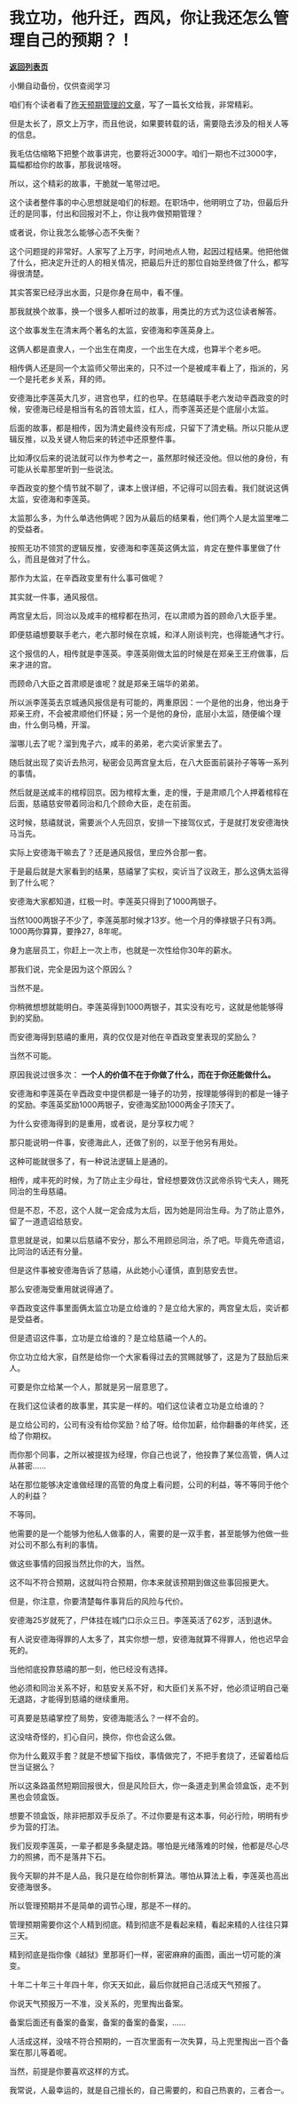 # 我立功，他升迁，西风，你让我还怎么管理自己的预期？！

[**返回列表页**](/gzh/记忆承载)

小懒自动备份，仅供查阅学习

咱们有个读者看了[昨天预期管理的文章](http://mp.weixin.qq.com/s?__biz=MzU0MjYwNDU2Mw==&mid=2247498946&idx=1&sn=0911353cf52068d6610c1d55df9177a7&chksm=fb1a90becc6d19a8a020147dd0819de43146cec3d1e47424b601a55810e7389857b1f27662cb&scene=21#wechat_redirect)，写了一篇长文给我，非常精彩。  

  

但是太长了，原文上万字，而且他说，如果要转载的话，需要隐去涉及的相关人等的信息。  

  

我毛估估缩略下把整个故事讲完，也要将近3000字。咱们一期也不过3000字，篇幅都给你的故事，那我说啥呀。  

  

所以，这个精彩的故事，干脆就一笔带过吧。  

  

这个读者整件事的中心思想就是咱们的标题。在职场中，他明明立了功，但最后升迁的是同事，付出和回报对不上，你让我咋做预期管理？  

  

或者说，你让我怎么能够心态不失衡？  

  

这个问题提的非常好。人家写了上万字，时间地点人物，起因过程结果。他把他做了什么，把决定升迁的人的相关情况，把最后升迁的那位自始至终做了什么，都写得很清楚。

  

其实答案已经浮出水面，只是你身在局中，看不懂。  

  

那我就换个故事，换一个很多人都听过的故事，用类比的方式为这位读者解答。  

  

这个故事发生在清末两个著名的太监，安德海和李莲英身上。  

  

这俩人都是直隶人，一个出生在南皮，一个出生在大成，也算半个老乡吧。  

  

相传俩人还是同一个太监师父带出来的，只不过一个是被咸丰看上了，指派的，另一个是托老乡关系，拜的师。  

  

安德海比李莲英大几岁，进宫也早，红的也早。在慈禧联手老六发动辛酉政变的时候，安德海已经是相当有名的首领太监，红人，而李莲英还是个底层小太监。

  

后面的故事，都是相传，因为清史最终没有形成，只留下了清史稿。所以只能从逻辑反推，以及关键人物后来的转述中还原整件事。  

  

比如溥仪后来的说法就可以作为参考之一，虽然那时候还没他。但以他的身份，有可能从长辈那里听到一些说法。  

  

辛酉政变的整个情节就不聊了，课本上很详细，不记得可以回去看。我们就说这俩太监，安德海和李莲英。

  

太监那么多，为什么单选他俩呢？因为从最后的结果看，他们两个人是太监里唯二的受益者。  

  

按照无功不领赏的逻辑反推，安德海和李莲英这俩太监，肯定在整件事里做了什么，而且是做对了什么。  

  

那作为太监，在辛酉政变里有什么事可做呢？

  

其实就一件事，通风报信。

  

两宫皇太后，同治以及咸丰的棺椁都在热河，在以肃顺为首的顾命八大臣手里。

  

即便慈禧想要联手老六，老六那时候在京城，和洋人刚谈判完，也得能通气才行。  

  

这个报信的人，相传就是李莲英。李莲英刚做太监的时候是在郑亲王王府做事，后来才进的宫。  

  

而顾命八大臣之首肃顺是谁呢？就是郑亲王端华的弟弟。

  

所以派李莲英去京城通风报信是有可能的，两重原因：一个是他的出身，他出身于郑亲王府，不会被肃顺他们怀疑；另一个是他的身份，底层小太监，随便编个理由，什么倒马桶，开溜。

  

溜哪儿去了呢？溜到鬼子六，咸丰的弟弟，老六奕䜣家里去了。

  

随后就出现了奕䜣去热河，秘密会见两宫皇太后，在八大臣面前装孙子等等一系列的事情。

  

然后就是送咸丰的棺椁回京。因为棺椁太重，走的慢，于是肃顺几个人押着棺椁在后面，慈禧慈安带着同治和几个顾命大臣，走在前面。

  

这时候，慈禧就说，需要派个人先回京，安排一下接驾仪式，于是就打发安德海快马当先。  

  

实际上安德海干嘛去了？还是通风报信，里应外合那一套。

  

于是最后就是大家看到的结果，慈禧掌了实权，奕䜣当了议政王，那么这俩太监得到了什么呢？

  

安德海大家都知道，红极一时。李莲英只得到了1000两银子。

  

当然1000两银子不少了，李莲英那时候才13岁。他一个月的俸禄银子只有3两。1000两你算算，要挣27，8年呢。  

  

身为底层员工，你赶上一次上市，也就是一次性给你30年的薪水。

  

那我们说，完全是因为这个原因么？  

  

当然不是。  

  

你稍微想想就能明白。李莲英得到1000两银子，其实没有吃亏，这就是他能够得到的奖励。

  

而安德海得到慈禧的重用，真的仅仅是对他在辛酉政变里表现的奖励么？

  

当然不可能。

  

原因我说过很多次： **一个人的价值不在于你做了什么，而在于你还能做什么。**

  

安德海和李莲英在辛酉政变中提供都是一锤子的功劳，按理能够得到的都是一锤子的奖励。李莲英奖励1000两银子，安德海奖励1000两金子顶天了。

  

为什么安德海得到的是重用，或者说，是分享权力呢？  

  

那只能说明一件事，安德海此人，还做了别的，以至于他另有用处。  

  

这种可能就很多了，有一种说法逻辑上是通的。  

  

相传，咸丰死的时候，为了防止主少母壮，曾经想要效仿汉武帝杀钩弋夫人，赐死同治的生母慈禧。  

  

但是不忍，不忍，这个人就一定会成为太后，因为她是同治生母。为了防止意外，留了一道遗诏给慈安。  

  

意思就是说，如果以后慈禧不安分，那么不用顾忌同治，杀了吧。毕竟先帝遗诏，比同治的话还有分量。  

  

但是这件事被安德海告诉了慈禧，从此她小心谨慎，直到慈安去世。  

  

那么安德海受重用就说得通了。  

  

辛酉政变这件事里面俩太监立功是立给谁的？是立给大家的，两宫皇太后，奕䜣都是受益者。

  

但是遗诏这件事，立功是立给谁的？是立给慈禧一个人的。

  

你立功立给大家，自然是给你一个大家看得过去的赏赐就够了，这是为了鼓励后来人。  

  

可要是你立给某一个人，那就是另一层意思了。  

  

在我们这位读者的故事里，其实是一样的。咱们这位读者立功是立给谁的？

  

是立给公司的，公司有没有给你奖励？给了呀。给你加薪，给你翻番的年终奖，还给了你期权。  

  

而你那个同事，之所以被提拔为经理，你自己也说了，他投靠了某位高管，俩人过从甚密......  

  

站在那位能够决定谁做经理的高管的角度上看问题，公司的利益，等不等同于他个人的利益？

  

不等同。

  

他需要的是一个能够为他私人做事的人，需要的是一双手套，甚至能够为他做一些对公司不那么有利的事情。  

  

做这些事情的回报当然比你的大，当然。  

  

这不叫不符合预期，这就叫符合预期，你本来就该预期到做这些事回报更大。

  

但是，你注意，你要清楚每件事背后的风险与代价。  

  

安德海25岁就死了，尸体挂在城门口示众三日。李莲英活了62岁，活到退休。

  

有人说安德海得罪的人太多了，其实你想一想，安德海就算不得罪人，他也迟早会死的。  

  

当他彻底投靠慈禧的那一刻，他已经没有选择。  

  

他必须和同治关系不好，和慈安关系不好，和大臣们关系不好，他必须证明自己毫无退路，才能得到慈禧的继续重用。  

  

可真要是慈禧掌控了局势，安德海能活么？一样不会的。  

  

这没啥奇怪的，扪心自问，换你，你也会这么做。  

  

你为什么戴双手套？就是不想留下指纹，事情做完了，不把手套烧了，还留着给后世当证据么？

  

所以这条路虽然短期回报很大，但是风险巨大，你一条道走到黑会领盒饭，走不到黑也会领盒饭。  

  

想要不领盒饭，除非把那双手反杀了。不过你要是有这本事，何必行险，明明有步步为营的打法。

  

我们反观李莲英，一辈子都是多条腿走路。哪怕是光绪落难的时候，他都是尽心尽力的照拂，而不是落井下石。

  

我今天聊的并不是人品，我只是在给你剖析算法。哪怕从算法上看，李莲英也高出安德海很多。  

  

所以管理预期并不是简单的调节心理，那是不一样的。  

  

管理预期需要你这个人精到彻底。精到彻底不是看起来精，看起来精的人往往只算三天。  

  

精到彻底是指你像《越狱》里那哥们一样，密密麻麻的画图，画出一切可能的演变。  

  

十年二十年三十年四十年，你天天如此，最后你就把自己活成天气预报了。  

  

你说天气预报万一不准，没关系的，兜里掏出备案。  

  

备案后面还有备案的备案，备案的备案的备案，......

  

人活成这样，没啥不符合预期的，一百次里面有一次失算，马上兜里掏出一百个备案在那儿等着呢。

  

当然，前提是你要喜欢这样的方式。

  

我常说，人最幸运的，就是自己擅长的，自己需要的，和自己热衷的，三者合一。


